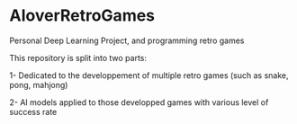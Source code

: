 # AIoverRetroGames
Personal Deep Learning Project, and programming retro games

This repository is split into two parts:

1- Dedicated to the developpement of multiple  retro games (such as snake, pong, mahjong)

2- AI models applied to those developped games with various level of success rate